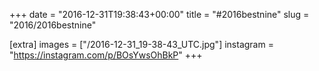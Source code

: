 +++
date = "2016-12-31T19:38:43+00:00"
title = "#2016bestnine"
slug = "2016/2016bestnine"

[extra]
images = ["/2016-12-31_19-38-43_UTC.jpg"]
instagram = "https://instagram.com/p/BOsYwsOhBkP"
+++
